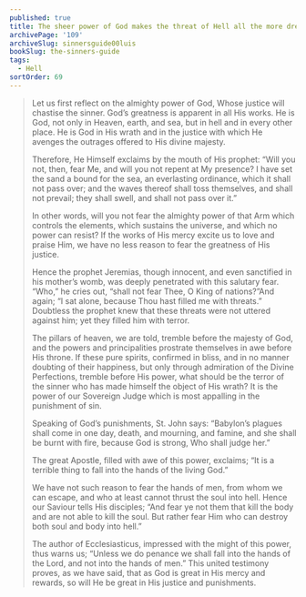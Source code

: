 ```yaml
---
published: true
title: The sheer power of God makes the threat of Hell all the more dreadful
archivePage: '109'
archiveSlug: sinnersguide00luis
bookSlug: the-sinners-guide
tags:
  - Hell
sortOrder: 69
---
```


> Let us first reflect on the almighty power of God, Whose justice will chastise the sinner. God’s greatness is apparent in all His works. He is God, not only in Heaven, earth, and sea, but in hell and in every other place. He is God in His wrath and in the justice with which He avenges the outrages offered to His divine majesty.
>
> Therefore, He Himself exclaims by the mouth of His prophet: “Will you not, then, fear Me, and will you not repent at My presence? I have set the sand a bound for the sea, an everlasting ordinance, which it shall not pass over; and the waves thereof shall toss themselves, and shall not prevail; they shall swell, and shall not pass over it.”
>
> In other words, will you not fear the almighty power of that Arm which controls the elements, which sustains the universe, and which no power can resist? If the works of His mercy excite us to love and praise Him, we have no less reason to fear the greatness of His justice.
>
> Hence the prophet Jeremias, though innocent, and even sanctified in his mother’s womb, was deeply penetrated with this salutary fear. “Who,” he cries out, “shall not fear Thee, O King of nations?”And again; “I sat alone, because Thou hast filled me with threats.” Doubtless the prophet knew that these threats were not uttered against him; yet they filled him with terror.
>
> The pillars of heaven, we are told, tremble before the majesty of God, and the powers and principalities prostrate themselves in awe before His throne. If these pure spirits, confirmed in bliss, and in no manner doubting of their happiness, but only through admiration of the Divine Perfections, tremble before His power, what should be the terror of the sinner who has made himself the object of His wrath? It is the power of our Sovereign Judge which is most appalling in the punishment of sin.
>
> Speaking of God’s punishments, St. John says: “Babylon’s plagues shall come in one day, death, and mourning, and famine, and she shall be burnt with fire, because God is strong, Who shall judge her.”
>
> The great Apostle, filled with awe of this power, exclaims; “It is a terrible thing to fall into the hands of the living God.”
>
> We have not such reason to fear the hands of men, from whom we can escape, and who at least cannot thrust the soul into hell. Hence our Saviour tells His disciples; “And fear ye not them that kill the body and are not able to kill the soul. But rather fear Him who can destroy both soul and body into hell.”
>
> The author of Ecclesiasticus, impressed with the might of this power, thus warns us; “Unless we do penance we shall fall into the hands of the Lord, and not into the hands of men.” This united testimony proves, as we have said, that as God is great in His mercy and rewards, so will He be great in His justice and punishments.
